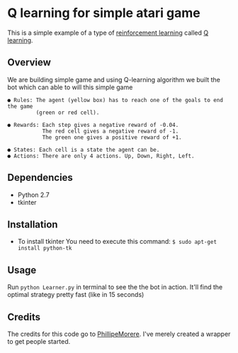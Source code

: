 # Q learning for simple atari game

This is a simple example of a type of [reinforcement learning](https://en.wikipedia.org/wiki/Reinforcement_learning)
called [Q learning](https://en.wikipedia.org/wiki/Q-learning). 

## Overview

We are building simple game and using Q-learning algorithm we built the bot which can able to will this simple game

	● Rules: The agent (yellow box) has to reach one of the goals to end the game 
	         (green or red cell).
	
	● Rewards: Each step gives a negative reward of -0.04. 
	           The red cell gives a negative reward of -1. 
	           The green one gives a positive reward of +1.
	           
	● States: Each cell is a state the agent can be.
	● Actions: There are only 4 actions. Up, Down, Right, Left.

## Dependencies

- Python 2.7
- tkinter

## Installation
- To install tkinter You need to execute this command: ```$ sudo apt-get install python-tk```

## Usage

Run `python Learner.py` in terminal to see the the bot in action. It'll find the optimal strategy pretty fast (like in 15 seconds)

## Credits

The credits for this code go to [PhillipeMorere](https://github.com/PhilippeMorere). I've merely created a wrapper to get people started.

